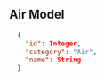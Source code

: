 **Air Model**
----

  ```json
    {
      "id": Integer,
      "category": "Air",
      "name": String
    }
  ```
